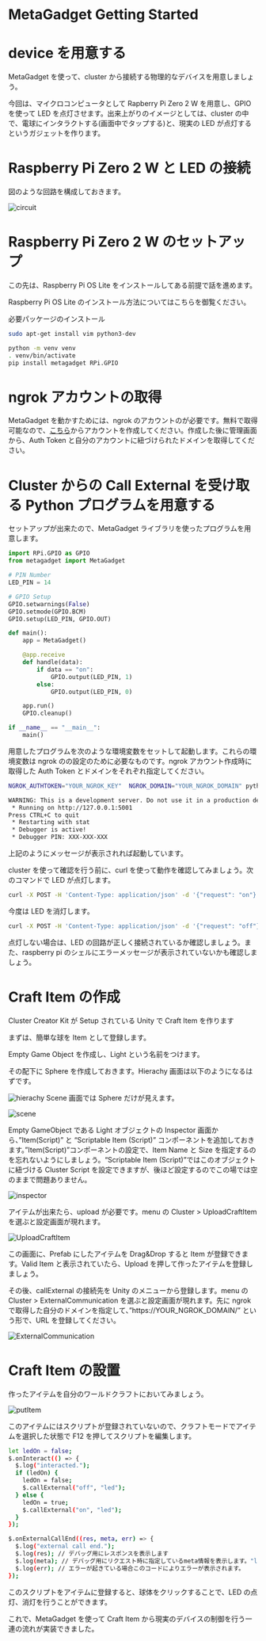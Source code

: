 # MetaGadget Getting Started

# device を用意する

MetaGadget を使って、cluster から接続する物理的なデバイスを用意しましょう。

今回は、マイクロコンピュータとして Rapberry Pi Zero 2 W を用意し、GPIO を使って LED を点灯させます。出来上がりのイメージとしては、cluster の中で、電球にインタラクトする(画面中でタップする)と、現実の LED が点灯するというガジェットを作ります。

# Raspberry Pi Zero 2 W と LED の接続

図のような回路を構成しておきます。

![circuit](https://github.com/user-attachments/assets/cdf78993-5c05-4ee5-b4da-3e92afdb4d1b)

# Raspberry Pi Zero 2 W のセットアップ

この先は、Raspberry Pi OS Lite をインストールしてある前提で話を進めます。

Raspberry Pi OS Lite のインストール方法についてはこちらを御覧ください。

必要パッケージのインストール

```bash
sudo apt-get install vim python3-dev

python -m venv venv
. venv/bin/activate
pip install metagadget RPi.GPIO
```

# ngrok アカウントの取得

MetaGadget を動かすためには、ngrok のアカウントのが必要です。無料で取得可能なので、[こちら](https://ngrok.com/)からアカウントを作成してください。作成した後に管理画面から、Auth Token と自分のアカウントに紐づけられたドメインを取得してください。

# Cluster からの Call External を受け取る Python プログラムを用意する

セットアップが出来たので、MetaGadget ライブラリを使ったプログラムを用意します。

```python
import RPi.GPIO as GPIO
from metagadget import MetaGadget

# PIN Number
LED_PIN = 14

# GPIO Setup
GPIO.setwarnings(False)
GPIO.setmode(GPIO.BCM)
GPIO.setup(LED_PIN, GPIO.OUT)

def main():
    app = MetaGadget()

    @app.receive
    def handle(data):
        if data == "on":
            GPIO.output(LED_PIN, 1)
        else:
            GPIO.output(LED_PIN, 0)

    app.run()
    GPIO.cleanup()

if __name__ == "__main__":
    main()
```

用意したプログラムを次のような環境変数をセットして起動します。これらの環境変数は ngrok のの設定のために必要なものです。ngrok アカウント作成時に取得した Auth Token とドメインをそれぞれ指定してください。

```bash
NGROK_AUTHTOKEN="YOUR_NGROK_KEY"  NGROK_DOMAIN="YOUR_NGROK_DOMAIN" python main.py

WARNING: This is a development server. Do not use it in a production deployment. Use a production WSGI server instead.
 * Running on http://127.0.0.1:5001
Press CTRL+C to quit
 * Restarting with stat
 * Debugger is active!
 * Debugger PIN: XXX-XXX-XXX
```

上記のようにメッセージが表示されれば起動しています。

cluster を使って確認を行う前に、curl を使って動作を確認してみましょう。次のコマンドで LED が点灯します。

```bash
curl -X POST -H 'Content-Type: application/json' -d '{"request": "on"}' https://YOUR_NGROK_DOMAIN/
```

今度は LED を消灯します。

```bash
curl -X POST -H 'Content-Type: application/json' -d '{"request": "off"}' https://YOUR_NGROK_DOMAIN/
```

点灯しない場合は、LED の回路が正しく接続されているか確認しましょう。また、raspberry pi のシェルにエラーメッセージが表示されていないかも確認しましょう。

# Craft Item の作成

Cluster Creator Kit が Setup されている Unity で Craft Item を作ります

まずは、簡単な球を Item として登録します。

Empty Game Object を作成し、Light という名前をつけます。

その配下に Sphere を作成しておきます。Hierachy 画面は以下のようになるはずです。

![hierachy](https://github.com/user-attachments/assets/20ccbed9-fbf2-41e7-8994-a00355da2f0c)
Scene 画面では Sphere だけが見えます。

![scene](https://github.com/user-attachments/assets/7ee41a28-d077-4f09-8e88-4a40ca0a30e3)

Empty GameObject である Light オブジェクトの Inspector 画面から、”Item(Script)” と “Scriptable Item (Script)” コンポーネントを追加しておきます。”Item(Script)”コンポーネントの設定で、Item Name と Size を指定するのを忘れないようにしましょう。“Scriptable Item (Script)”ではこのオブジェクトに紐づける Cluster Script を設定できますが、後ほど設定するのでこの場では空のままで問題ありません。

![inspector](https://github.com/user-attachments/assets/1704dee1-fde7-408b-be31-aa7d1697f76b)

アイテムが出来たら、upload が必要です。menu の Cluster > UploadCraftItem を選ぶと設定画面が現れます。

![UploadCraftItem](https://github.com/user-attachments/assets/69ae8f5a-c5f0-4c18-b310-200298420ad6)

この画面に、Prefab にしたアイテムを Drag&Drop すると Item が登録できます。Valid Item と表示されていたら、Upload を押して作ったアイテムを登録しましょう。

その後、callExternal の接続先を Unity のメニューから登録します。menu の Cluster > ExternalCommunication を選ぶと設定画面が現れます。先に ngrok で取得した自分のドメインを指定して、”https://YOUR_NGROK_DOMAIN/” という形で、URL を登録してください。

![ExternalCommunication](https://github.com/user-attachments/assets/98134e7b-5ea7-4681-a6d5-be4c209e05c3)

# Craft Item の設置

作ったアイテムを自分のワールドクラフトにおいてみましょう。

![putItem](https://github.com/user-attachments/assets/e2d0985d-f0e9-4b8a-b26b-a66364274064)

このアイテムにはスクリプトが登録されていないので、クラフトモードでアイテムを選択した状態で F12 を押してスクリプトを編集します。

```bash
let ledOn = false;
$.onInteract(() => {
  $.log("interacted.");
  if (ledOn) {
    ledOn = false;
    $.callExternal("off", "led");
  } else {
    ledOn = true;
    $.callExternal("on", "led");
  }
});

$.onExternalCallEnd((res, meta, err) => {
  $.log("external call end.");
  $.log(res); // デバッグ用にレスポンスを表示します
  $.log(meta); // デバッグ用にリクエスト時に指定しているmeta情報を表示します。"led" と表示されます
  $.log(err); // エラーが起きている場合このコードによりエラーが表示されます。
});
```

このスクリプトをアイテムに登録すると、球体をクリックすることで、LED の点灯、消灯を行うことができます。

これで、MetaGadget を使って Craft Item から現実のデバイスの制御を行う一連の流れが実装できました。
